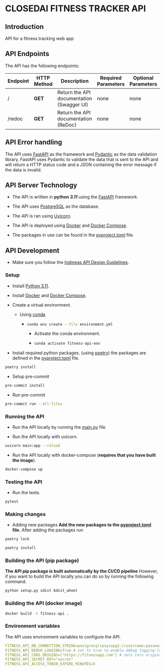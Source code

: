 # CLOSEDAI FITNESS TRACKER API

## Introduction

API for a fitness tracking web app

## API Endpoints

The API has the following endpoints:

| Endpoint                   | HTTP Method | Description                                                                              | Required Parameters     | Optional Parameters  | Response Type    |
| -------------------------- | ----------- | ---------------------------------------------------------------------------------------- | ----------------------- | -------------------- | ---------------- |
| /                      | **GET**     | Return the API documentation (Swagger UI)                                                  | none                    | none                 | HTML             |
| /redoc                      | **GET**     | Return the API documentation (ReDoc)                                                  | none                    | none                 | HTML             |

## API Error handling

The API uses [FastAPI](https://fastapi.tiangolo.com/) as the framework and [Pydantic](https://pydantic-docs.helpmanual.io/) as the data validation library. FastAPI uses Pydantic to validate the data that is sent to the API and will return a HTTP status code and a JSON containing the error message if the data is invalid.

## API Server Technology

- The API is written in **python _3.11_** using the [FastAPI](https://fastapi.tiangolo.com/) framework.

- The API uses [PostgreSQL](https://www.postgresql.org/) as the database.
- The API is ran using [Uvicorn](https://www.uvicorn.org/).
- The API is deployed using [Docker](https://www.docker.com/) and [Docker Compose](https://docs.docker.com/compose/).
- The packages in use can be found in the [pyproject.toml](./pyproject.toml) file.

## API Development

- Make sure you follow the [Indmeas API Design Guidelines](https://docs.indmeas.com/static/projects_html/design-guidelines/api-design.html).

### Setup

- Install [Python 3.11](https://www.python.org/downloads/).

- Install [Docker](https://www.docker.com/) and [Docker Compose](https://docs.docker.com/compose/).
- Create a virtual environment.
  - Using [conda](https://docs.conda.io/projects/conda/en/latest/user-guide/tasks/manage-environments.html)

    - ```bash
      conda env create --file environment.yml
      ```

      - Activate the conda environment.

      - ```bash
        conda activate fitness-api-env
        ```

- Install required python packages. (using [poetry](https://python-poetry.org/)) the packages are defined in the [pyproject.toml](./pyproject.toml) file.

```bash
poetry install
```

- Setup pre-commit

```bash
pre-commit install
```

- Run pre-commit

```bash
pre-commit run --all-files
```

### Running the API

- Run the API locally by running the [main.py](./main.py) file.

- Run the API locally with uvicorn.

```bash
uvicorn main:app --reload
```

- Run the API locally with docker-compose (**requires that you have built the image**).

```bash
docker-compose up
```

### Testing the API

- Run the tests.

```bash
pytest
```

### Making changes

- Adding new packages
**Add the new packages to the [pyproject.toml](./pyproject.toml) file.**
After adding the packages run

```bash
poetry lock
```

```bash
poetry install
```

### Building the API (pip package)

**The API pip package is built automatically by the CI/CD pipeline**
However, if you want to build the API locally you can do so by running the following command.

```bash
python setup.py sdist bdist_wheel
```

### Building the API (docker image)

```bash
docker build -t fitness-api .
```

### Environment variables

The API uses environment variables to configure the API.

```yml
FITNESS_API_DB_CONNECTION_STRING=postgresql+psycopg2://username:password@host/dbname
FITNESS_API_DEBUG_LOGGING=True # set to true to enable debug logging (default: false)
FITNESS_API_CORS_ORIGINS=["https://fitnessapp.com"] # sets cors origins defaults to allow all if not given
FITNESS_API_SECRET_KEY="secret"
FITNESS_API_ACCESS_TOKEN_EXPIRE_MINUTES=5
```
